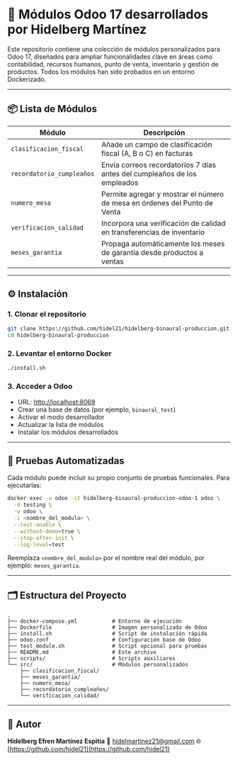 
# 🧾 Módulos Odoo 17 desarrollados por Hidelberg Martínez

Este repositorio contiene una colección de módulos personalizados para Odoo 17, diseñados para ampliar funcionalidades clave en áreas como contabilidad, recursos humanos, punto de venta, inventario y gestión de productos. Todos los módulos han sido probados en un entorno Dockerizado.

---

## 📦 Lista de Módulos

| Módulo                  | Descripción                                                                 |
|-------------------------|-----------------------------------------------------------------------------|
| `clasificacion_fiscal`  | Añade un campo de clasificación fiscal (A, B o C) en facturas               |
| `recordatorio_cumpleaños` | Envía correos recordatorios 7 días antes del cumpleaños de los empleados   |
| `numero_mesa`           | Permite agregar y mostrar el número de mesa en órdenes del Punto de Venta  |
| `verificacion_calidad`  | Incorpora una verificación de calidad en transferencias de inventario       |
| `meses_garantia`        | Propaga automáticamente los meses de garantía desde productos a ventas      |

---

## ⚙️ Instalación

### 1. Clonar el repositorio

```bash
git clone https://github.com/hidel21/hidelberg-binaural-produccion.git
cd hidelberg-binaural-produccion
```

### 2. Levantar el entorno Docker

```bash
./install.sh
```

### 3. Acceder a Odoo

* URL: [http://localhost:8069](http://localhost:8069)
* Crear una base de datos (por ejemplo, `binaural_test`)
* Activar el modo desarrollador
* Actualizar la lista de módulos
* Instalar los módulos desarrollados

---

## 🧪 Pruebas Automatizadas

Cada módulo puede incluir su propio conjunto de pruebas funcionales. Para ejecutarlas:

```bash
docker exec -u odoo -it hidelberg-binaural-produccion-odoo-1 odoo \
  -d testing \
  -w odoo \
  -i <nombre_del_modulo> \
  --test-enable \
  --without-demo=true \
  --stop-after-init \
  --log-level=test
```

Reemplaza `<nombre_del_modulo>` por el nombre real del módulo, por ejemplo: `meses_garantia`.

---

## 🗂️ Estructura del Proyecto

```
.
├── docker-compose.yml           # Entorno de ejecución
├── Dockerfile                   # Imagen personalizada de Odoo
├── install.sh                   # Script de instalación rápida
├── odoo.conf                    # Configuración base de Odoo
├── test_module.sh               # Script opcional para pruebas
├── README.md                    # Este archivo
├── scripts/                     # Scripts auxiliares
└── src/                         # Módulos personalizados
    ├── clasificacion_fiscal/
    ├── meses_garantia/
    ├── numero_mesa/
    ├── recordatorio_cumpleaños/
    └── verificacion_calidad/
```

---

## 👤 Autor

**Hidelberg Efren Martínez Espitia**
📧 [hidelmartinez21@gmail.com](mailto:hidelmartinez21@gmail.com)
🌐 [https://github.com/hidel21](https://github.com/hidel21)